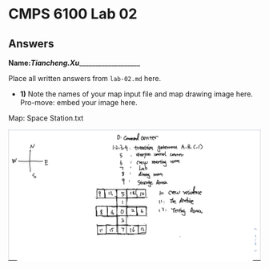 
# CMPS 6100 Lab 02
## Answers

**Name:**___Tiancheng.Xu______________________


Place all written answers from `lab-02.md` here.

- **1)** Note the names of your map input file and map drawing image here. Pro-move: embed your image here.

Map: Space Station.txt

 ![map](map.jpg)
 